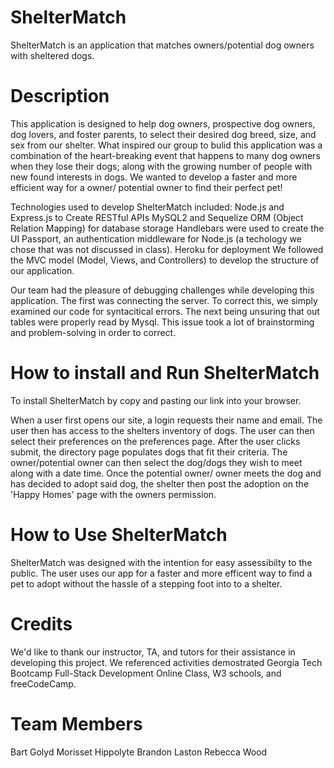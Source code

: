 # ShelterMatch

ShelterMatch is an application that matches owners/potential dog owners with sheltered dogs.

# Description
This application is designed to help dog owners, prospective dog owners, dog lovers, and foster parents, to select their desired dog breed, size, and sex from our shelter. What inspired our group to bulid this application was a combination of the heart-breaking event that happens to many dog owners when they lose their dogs; along with the growing number of people with new found interests in dogs. We wanted to develop a faster and more efficient way for a owner/ potential owner to find their perfect pet!


Technologies used to develop ShelterMatch included:
 Node.js and Express.js to Create RESTful APIs
 MySQL2 and Sequelize ORM (Object Relation Mapping) for database storage
 Handlebars were used to create the UI
 Passport, an authentication middleware for Node.js (a techology we chose that was not discussed in class).
 Heroku for deployment
 We followed the MVC model (Model, Views, and Controllers) to develop the structure of our application. 

Our team had the pleasure of debugging challenges while developing this application. The first was connecting the server. To correct this, we simply examined our code for syntacitical errors. The next being unsuring that out tables were properly read by Mysql. This issue took a lot of brainstorming and problem-solving in order to correct.  

# How to install and Run ShelterMatch

To install ShelterMatch by copy and pasting our link into your browser. 

When a user first opens our site, a login requests their name and email. The user then has access to the shelters inventory of dogs. The user can then select their preferences on the preferences page. After the user clicks submit, the directory page populates dogs that fit their criteria. The owner/potential owner can then select the dog/dogs they wish to meet along with a date time. Once the potential owner/ owner meets the dog and has decided to adopt said dog, the shelter then post the adoption on the 'Happy Homes' page with the owners permission.

# How to Use ShelterMatch

ShelterMatch was designed with the intention for easy assessibilty to the public. 
The user uses our app for a faster and more efficent way to find a pet to adopt without the hassle of a stepping foot into to a shelter. 

# Credits

We'd like to thank our instructor, TA, and tutors for their assistance in developing this project. 
We referenced activities demostrated Georgia Tech Bootcamp Full-Stack Development Online Class, W3 schools, and freeCodeCamp.  

# Team Members

Bart Golyd
Morisset Hippolyte
Brandon Laston
Rebecca Wood











